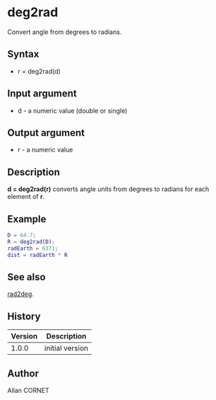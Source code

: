 # deg2rad

Convert angle from degrees to radians.

## Syntax

- r = deg2rad(d)

## Input argument

- d - a numeric value (double or single)

## Output argument

- r - a numeric value

## Description

<b>d = deg2rad(r)</b> converts angle units from degrees to radians for each element of <b>r</b>.

## Example

```matlab
D = 64.7;
R = deg2rad(D);
radEarth = 6371;
dist = radEarth * R
```

## See also

[rad2deg](rad2deg.md).

## History

| Version | Description     |
| ------- | --------------- |
| 1.0.0   | initial version |

## Author

Allan CORNET
